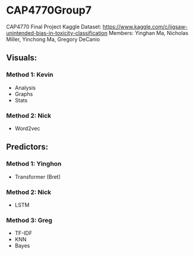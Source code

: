 # CAP4770Group7
CAP4770 Final Project
Kaggle Dataset: https://www.kaggle.com/c/jigsaw-unintended-bias-in-toxicity-classification
Members: Yinghan Ma, Nicholas Miller, Yinchong Ma, Gregory DeCanio

## Visuals:
### Method 1: Kevin 
+ Analysis 
+ Graphs 
+ Stats

### Method 2: Nick 
+ Word2vec 

## Predictors:
### Method 1: Yinghon 
+ Transformer (Bret)

### Method 2: Nick
+ LSTM

### Method 3: Greg 
+ TF-IDF
+ KNN
+ Bayes
